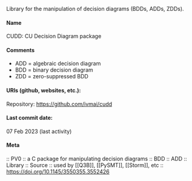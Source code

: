 Library for the manipulation of decision diagrams (BDDs, ADDs, ZDDs).

#### Name
CUDD: CU Decision Diagram package

#### Comments
* ADD = algebraic decision diagram
* BDD = binary decision diagram
* ZDD = zero-suppressed BDD

#### URIs (github, websites, etc.):
Repository: https://github.com/ivmai/cudd

#### Last commit date:
07 Feb 2023 (last activity)

#### Meta
:: PV0 :: a C package for manipulating decision diagrams
:: BDD
:: ADD
:: Library
:: Source :: used by [[Q3B]], [[PySMT]], [[Storm]], etc :: https://doi.org/10.1145/3550355.3552426
